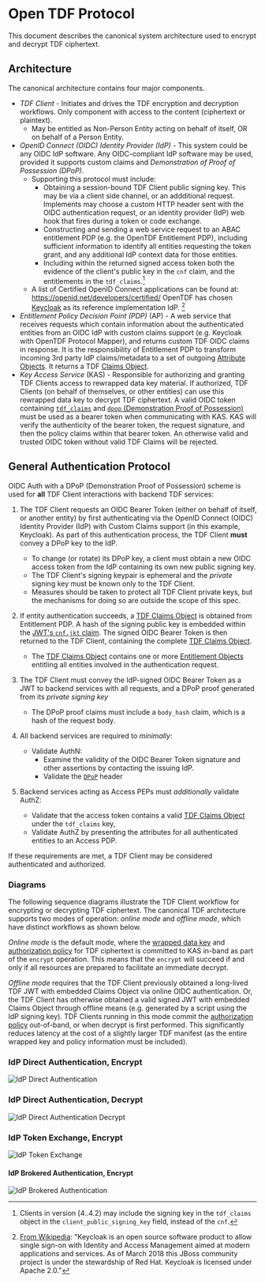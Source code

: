# Open TDF Protocol

This document describes the canonical system architecture used to encrypt and decrypt TDF ciphertext.

## Architecture

The canonical architecture contains four major components.

* *TDF Client* - Initiates and drives the TDF encryption and decryption workflows. Only component with access to the content (ciphertext or plaintext). 
  * May be entitled as Non-Person Entity acting on behalf of itself, OR on behalf of a Person Entity.
* *OpenID Connect (OIDC) Identity Provider (IdP)* - This system could be any OIDC IdP software. Any OIDC-compliant IdP software may be used, provided it supports custom claims and *Demonstration of Proof of Possession (DPoP)*.
  * Supporting this protocol must include:
    * Obtaining a session-bound TDF Client public signing key. This may be via a client side channel, or an addditional request. Implements may choose a custom HTTP header sent with the OIDC authentication request, or an identity provider (IdP) web hook that fires during a token or code exchange.
    * Constructing and sending a web service request to an ABAC entitlement PDP (e.g. the OpenTDF Entitlement PDP), including sufficient information to identify all entities requesting the token grant, and any additional IdP context data for those entities.
    * Including within the returned signed access token both the evidence of the client's public key in the `cnf` claim, and the entitlements in the `tdf_claims`.[^client_public_signing_key]
  * A list of Certified OpenID Connect applications can be found at:  https://openid.net/developers/certified/  OpenTDF has chosen [Keycloak] as its reference implementation IdP. [^why-keycloak]
* *Entitlement Policy Decision Point (PDP)* (AP) - A web service that receives requests which contain information about the authenticated entities from an OIDC IdP with custom claims support (e.g. Keycloak with OpenTDF Protocol Mapper), and returns custom TDF OIDC claims in response. It is the responsibility of Entitlement PDP to transform incoming 3rd party IdP claims/metadata to a set of outgoing [Attribute Objects](../schema/tdf/AttributeObject.md). It returns a TDF [Claims Object](../schema/tdf/ClaimsObject.md).
* *Key Access Service* (KAS) - Responsible for authorizing and granting TDF Clients access to rewrapped data key material. If authorized, TDF Clients (on behalf of themselves, or other entities) can use this rewrapped data key to decrypt TDF ciphertext. A valid OIDC token containing [`tdf_claims`](../schema/tdf/ClaimsObject.md) and [`dpop` (Demonstration Proof of Possession)](../schema/tdf/ProofOfPossession.md) must be used as a bearer token when communicating with KAS. KAS will verify the authenticity of the bearer token, the request signature, and then the policy claims within that bearer token. An otherwise valid and trusted OIDC token without valid TDF Claims will be rejected.

## General Authentication Protocol

OIDC Auth with a DPoP (Demonstration Proof of Possession) scheme is used for **all** TDF Client interactions with backend TDF services:

1. The TDF Client requests an OIDC Bearer Token (either on behalf of itself, or another entity)
by first authenticating via the OpenID Connect (OIDC) Identity Provider (IdP) with Custom Claims
support (in this example, Keycloak). As part of this authentication process, the TDF Client **must** convey a DPoP key to the IdP.
    * To change (or rotate) its DPoP key, a client must obtain a new OIDC access token from the IdP containing its own new public signing key.
    * The TDF Client's signing keypair is ephemeral and the _private_ signing key must be known only to the TDF Client.
    * Measures should be taken to protect all TDF Client private keys, but the mechanisms for doing so are outside the scope of this spec.

1. If entity authentication succeeds, a
[TDF Claims Object](../schema/tdf/ClaimsObject.md) is obtained from
Entitlement PDP.
A hash of the signing public key is embedded within the [JWT's `cnf.jkt` claim](../schema/tdf/ProofOfPossession.md).
The signed OIDC Bearer Token is then returned to the TDF Client, containing the complete [TDF Claims Object](../schema/tdf/ClaimsObject.md).
    * The [TDF Claims Object](../schema/tdf/ClaimsObject.md) contains one or more [Entitlement Objects](../schema/tdf/EntitlementObject.md) entitling all entities
involved in the authentication request.

1. The TDF Client must convey the IdP-signed OIDC Bearer Token as a JWT to backend services with all requests, and a DPoP proof generated from its _private signing key_
    * The DPoP proof claims must include a `body_hash` claim, which is a hash of the request body.
1. All backend services are required to _minimally_:
    * Validate AuthN:
      * Examine the validity of the OIDC Bearer Token signature and other assertions by contacting the issuing IdP.
      * Validate the [`DPoP`](../schema/tdf/ProofOfPossession.md) header
1. Backend services acting as Access PEPs must _additionally_ validate AuthZ:
    * Validate that the access token contains a valid [TDF Claims Object](../schema/tdf/ClaimsObject.md) under the `tdf_claims` key,
    * Validate AuthZ by presenting the attributes for all authenticated entities to an Access PDP.

If these requirements are met, a TDF Client may be considered authenticated and authorized.

### Diagrams

The following sequence diagrams illustrate the TDF Client workflow for encrypting or decrypting TDF ciphertext. The canonical TDF architecture supports two modes of operation: _online mode_ and _offline mode_, which have distinct workflows as shown below.

_Online mode_ is the default mode, where the [wrapped data key](../schema/tdf/KeyAccessObject.md) and [authorization policy](../schema/tdf/PolicyObject.md) for TDF ciphertext is committed to KAS in-band as part of the `encrypt` operation. This means that the `encrypt` will succeed if and only if all resources are prepared to facilitate an immediate decrypt.

_Offline mode_ requires that the TDF Client previously obtained a
long-lived TDF JWT with embedded Claims Object via
online OIDC authentication.  Or, the TDF Client has otherwise obtained
a valid signed JWT with embedded Claims Object through offline means
(e.g. generated by a script using the IdP signing key).  TDF Clients
running in this mode commit the [authorization
policy](../schema/tdf/PolicyObject.md) out-of-band, or when decrypt is
first performed. This significantly reduces latency at the cost of a
slightly larger TDF manifest (as the entire wrapped key and policy
information must be included).

### IdP Direct Authentication, Encrypt

![IdP Direct Authentication](../diagrams/OIDC_direct_auth.png)

### IdP Direct Authentication, Decrypt

![IdP Direct Authentication Decrypt](../diagrams/OIDC_direct_auth_decrypt.png)

### IdP Token Exchange, Encrypt

![IdP Token Exchange](../diagrams/OIDC_token_exchange.png)

#### IdP Brokered Authentication, Encrypt

![IdP Brokered Authentication](../diagrams/OIDC_brokered_auth.png)

[Keycloak]: https://www.keycloak.org/

[^client_public_signing_key]: Clients in version [4..4.2) may include the signing key in the `tdf_claims` object in the `client_public_signing_key` field, instead of the `cnf`.

[^why-keycloak]: [From Wikipedia](https://en.wikipedia.org/wiki/Keycloak):  "Keycloak is an open source software product to allow single sign-on with Identity and Access Management aimed at modern applications and services. As of March 2018 this JBoss community project is under the stewardship of Red Hat.  Keycloak is licensed under Apache 2.0."
